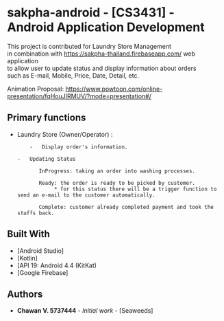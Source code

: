 # sakpha-android - [CS3431] - Android Application Development 
This project is contributed for Laundry Store Management <br/>
in combination with https://sakpha-thailand.firebaseapp.com/ web application <br/>
to allow user to update status and display information about orders <br/>
such as E-mail, Mobile, Price, Date, Detail, etc.

Animation Proposal: https://www.powtoon.com/online-presentation/fqHouJIRMUV/?mode=presentation#/

##	Primary functions
-	Laundry Store (Owner/Operator) :
	```
		-	Display order's information.
    
    -	Updating Status 
    
           InProgress: taking an order into washing processes.
           
           Ready: the order is ready to be picked by customer.
                * for this status there will be a trigger function to send an e-mail to the customer automatically.
           
           Complete: customer already completed payment and took the stuffs back.
	```

## Built With

* [Android Studio]
* [Kotlin]
* [API 19: Android 4.4 (KitKat)
* [Google Firebase]

## Authors

* **Chawan V. 5737444** - *Initial work* - [Seaweeds]
